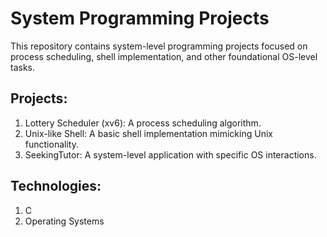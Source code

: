 # System Programming Projects

This repository contains system-level programming projects focused on process scheduling, shell implementation, and other foundational OS-level tasks.
## Projects:

   1) Lottery Scheduler (xv6): A process scheduling algorithm.
   2) Unix-like Shell: A basic shell implementation mimicking Unix functionality.
   3) SeekingTutor: A system-level application with specific OS interactions.

## Technologies:
   1) C
   2) Operating Systems
